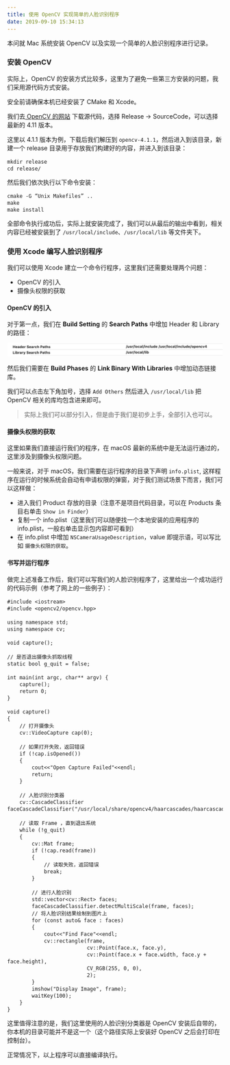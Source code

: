 ```yaml
---
title: 使用 OpenCV 实现简单的人脸识别程序
date: 2019-09-10 15:34:13
---
```


本问就 Mac 系统安装 OpenCV 以及实现一个简单的人脸识别程序进行记录。

### 安装 OpenCV

实际上，OpenCV 的安装方式比较多，这里为了避免一些第三方安装的问题，我们采用源代码方式安装。

安全前请确保本机已经安装了 CMake 和 Xcode。

我们去[ OpenCV 的网站](https://opencv.org/releases/) 下载源代码，选择 Release -> SourceCode，可以选择最新的 4.11 版本。

这里以 4.1.1 版本为例，下载后我们解压到 `opencv-4.1.1`，然后进入到该目录，新建一个 release 目录用于存放我们构建好的内容，并进入到该目录：

```
mkdir release
cd release/
```

然后我们依次执行以下命令安装：

```
cmake -G “Unix Makefiles” .. 
make
make install
```

全部命令执行成功后，实际上就安装完成了，我们可以从最后的输出中看到，相关内容已经被安装到了 `/usr/local/include`、`/usr/local/lib` 等文件夹下。

### 使用 Xcode 编写人脸识别程序

我们可以使用 Xcode 建立一个命令行程序，这里我们还需要处理两个问题：

* OpenCV 的引入
* 摄像头权限的获取

#### OpenCV 的引入

对于第一点，我们在 **Build Setting** 的 **Search Paths** 中增加 Header 和 Library 的路径：

![路径](_assets/cv1.jpg)

然后我们需要在 **Build Phases** 的 **Link Binary With Libraries** 中增加动态链接库。

我们可以点击左下角加号，选择 `Add Others` 然后进入 `/usr/local/lib` 把 OpenCV 相关的库均包含进来即可。

>实际上我们可以部分引入，但是由于我们是初步上手，全部引入也可以。

#### 摄像头权限的获取

这里如果我们直接运行我们的程序，在 macOS 最新的系统中是无法运行通过的，这里涉及到摄像头权限问题。

一般来说，对于 macOS，我们需要在运行程序的目录下声明 `info.plist`, 这样程序在运行的时候系统会自动有申请权限的弹窗，对于我们测试场景下而言，我们可以这样做：

* 进入我们 Product 存放的目录（注意不是项目代码目录，可以在 Products 条目右单击 `Show in Finder`）
* 复制一个 info.plist（这里我们可以随便找一个本地安装的应用程序的 info.plist，一般右单击显示包内容即可看到）
* 在 info.plist 中增加 `NSCameraUsageDescription`，value 即提示语，可以写比如 `摄像头权限的获取`。

#### 书写并运行程序

做完上述准备工作后，我们可以写我们的人脸识别程序了，这里给出一个成功运行的代码示例（参考了网上的一些例子）：

```
#include <iostream>
#include <opencv2/opencv.hpp>

using namespace std;
using namespace cv;

void capture();

// 是否退出摄像头抓取线程
static bool g_quit = false;

int main(int argc, char** argv) {
    capture();
    return 0;
}

void capture()
{
    // 打开摄像头
    cv::VideoCapture cap(0);
    
    // 如果打开失败，返回错误
    if (!cap.isOpened())
    {
        cout<<"Open Capture Failed"<<endl;
        return;
    }
    
    // 人脸识别分类器
    cv::CascadeClassifier faceCascadeClassifier("/usr/local/share/opencv4/haarcascades/haarcascade_frontalface_alt2.xml");
    
    // 读取 Frame ，直到退出系统
    while (!g_quit)
    {
        cv::Mat frame;
        if (!cap.read(frame))
        {
            // 读取失败，返回错误
            break;
        }
        
        // 进行人脸识别
        std::vector<cv::Rect> faces;
        faceCascadeClassifier.detectMultiScale(frame, faces);
        // 将人脸识别结果绘制到图片上
        for (const auto& face : faces)
        {
            cout<<"Find Face"<<endl;
            cv::rectangle(frame,
                          cv::Point(face.x, face.y),
                          cv::Point(face.x + face.width, face.y + face.height),
                          CV_RGB(255, 0, 0),
                          2);
        }
        imshow("Display Image", frame);
        waitKey(100);
    }
}
```

这里值得注意的是，我们这里使用的人脸识别分类器是 OpenCV 安装后自带的，你本机的目录可能并不是这一个（这个路径实际上安装好 OpenCV 之后会打印在控制台）。

正常情况下，以上程序可以直接编译执行。